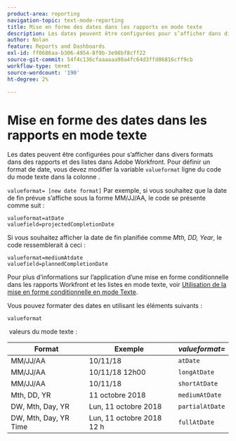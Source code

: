 ```yaml
---
product-area: reporting
navigation-topic: text-mode-reporting
title: Mise en forme des dates dans les rapports en mode texte
description: Les dates peuvent être configurées pour s’afficher dans divers formats dans des rapports et des listes dans Adobe Workfront. Pour établir un format de date, vous devez modifier la ligne de valeur du code du mode texte dans la colonne.
author: Nolan
feature: Reports and Dashboards
exl-id: ff0686aa-b306-4954-8f9b-3e98bf8cff22
source-git-commit: 54f4c136cfaaaaaa90a4fc64d3ffd06816cff9cb
workflow-type: tm+mt
source-wordcount: '190'
ht-degree: 2%

---
```


# Mise en forme des dates dans les rapports en mode texte

Les dates peuvent être configurées pour s’afficher dans divers formats dans des rapports et des listes dans Adobe Workfront. Pour définir un format de date, vous devez modifier la variable `valueformat` ligne du code du mode texte dans la colonne .

`valueformat= [new date format]` Par exemple, si vous souhaitez que la date de fin prévue s’affiche sous la forme MM/JJ/AA, le code se présente comme suit :

```
valueformat=atDate
valuefield=projectedCompletionDate
```

Si vous souhaitez afficher la date de fin planifiée comme *Mth, DD, Year*, le code ressemblerait à ceci :

```
valueformat=mediumAtdate
valuefield=plannedCompletionDate
```

Pour plus d’informations sur l’application d’une mise en forme conditionnelle dans les rapports Workfront et les listes en mode texte, voir [Utilisation de la mise en forme conditionnelle en mode Texte](../../../reports-and-dashboards/reports/text-mode/use-conditional-formatting-text-mode.md).

Vous pouvez formater des dates en utilisant les éléments suivants :

```
valueformat
```

 valeurs du mode texte :

| **Format** | Exemple  | ***valueformat=*** |
|---|---|---|
| MM/JJ/AA | 10/11/18 | `atDate` |
| MM/JJ/AA | 10/11/18 12h00 | `longAtDate` |
| MM/JJ/AA | 10/11/18 | `shortAtDate` |
| Mth, DD, YR | 11 octobre 2018 | `mediumAtDate` |
| DW, Mth, Day, YR | Lun, 11 octobre 2018 | `partialAtDate` |
| DW, Mth, Day, YR Time | Lun, 11 octobre 2018 12 h | `fullAtDate` |
